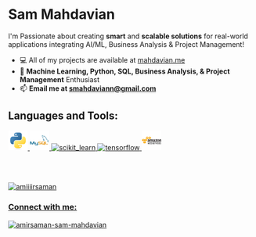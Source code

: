 # **Sam Mahdavian**

I'm Passionate about creating **smart** and **scalable solutions** for real-world applications integrating AI/ML, Business Analysis & Project Management!

- 💻 All of my projects are available at [mahdavian.me](mahdavian.me)
- 🧠 **Machine Learning, Python, SQL, Business Analysis, & Project Management** Enthusiast 
- 📫 **Email me at smahdaviann@gmail.com**

## Languages and Tools:
<p align="left"> 
  
  <a href="https://www.python.org" target="_blank" rel="noreferrer"> <img src="https://raw.githubusercontent.com/devicons/devicon/master/icons/python/python-original.svg" alt="python" width="40" height="40"/> </a> <a href="https://www.mysql.com/" target="_blank" rel="noreferrer"> <img src="https://raw.githubusercontent.com/devicons/devicon/master/icons/mysql/mysql-original-wordmark.svg" alt="mysql" width="40" height="40"/> </a> <a href="https://scikit-learn.org/" target="_blank" rel="noreferrer"> <img src="https://upload.wikimedia.org/wikipedia/commons/0/05/Scikit_learn_logo_small.svg" alt="scikit_learn" width="40" height="40"/> </a> <a href="https://www.tensorflow.org" target="_blank" rel="noreferrer"> <img src="https://www.vectorlogo.zone/logos/tensorflow/tensorflow-icon.svg" alt="tensorflow" width="40" height="40"/> </a> <a href="https://aws.amazon.com" target="_blank" rel="noreferrer"> <img src="https://raw.githubusercontent.com/devicons/devicon/master/icons/amazonwebservices/amazonwebservices-original-wordmark.svg" alt="aws" width="40" height="40"/> </p>  

<br><br>

<p><img align="center" src="https://github-readme-stats.vercel.app/api/top-langs?username=amiiiirsaman&show_icons=true&locale=en&layout=compact" alt="amiiiirsaman" /></p>

<h3 align="left">Connect with me:</h3>
<p align="left">
<a href="https://linkedin.com/in/amirsaman-sam-mahdavian" target="blank"><img align="center" src="https://raw.githubusercontent.com/rahuldkjain/github-profile-readme-generator/master/src/images/icons/Social/linked-in-alt.svg" alt="amirsaman-sam-mahdavian" height="30" width="40" /></a>
</p>
